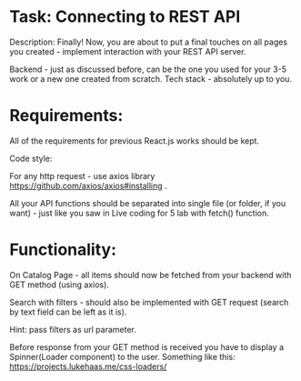 
# Task: Connecting to REST API

Description: Finally! Now, you are about to put a final touches on all pages you created - implement interaction with your REST API server.

Backend - just as discussed before, can be the one you used for your 3-5 work or a new one created from scratch. Tech stack - absolutely up to you. 


# Requirements: 

All of the requirements for previous React.js works should be kept.

Code style: 

For any http request - use axios library https://github.com/axios/axios#installing .

All your API functions should be separated into single file (or folder, if you want) - just like you saw in Live coding for 5 lab with fetch() function.


# Functionality: 

On Catalog Page - all items should now be fetched from your backend with GET method (using axios).

Search with filters - should also be implemented with GET request (search by text field can be left as it is).

Hint: pass filters as url parameter.

Before response from your GET method is received you have to display a Spinner(Loader component) to the user. Something like this: https://projects.lukehaas.me/css-loaders/

